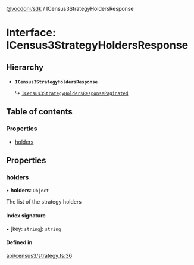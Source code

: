 [@vocdoni/sdk](/sdk) / ICensus3StrategyHoldersResponse

# Interface: ICensus3StrategyHoldersResponse

## Hierarchy

- **`ICensus3StrategyHoldersResponse`**

  ↳ [`ICensus3StrategyHoldersResponsePaginated`](ICensus3StrategyHoldersResponsePaginated)

## Table of contents

### Properties

- [holders](ICensus3StrategyHoldersResponse#holders)

## Properties

### holders

• **holders**: `Object`

The list of the strategy holders

#### Index signature

▪ [key: `string`]: `string`

#### Defined in

[api/census3/strategy.ts:36](https://github.com/vocdoni/vocdoni-sdk/blob/2ec9544f0d792289a6e591f4f269c47a23ca40a1/src/api/census3/strategy.ts#L36)
